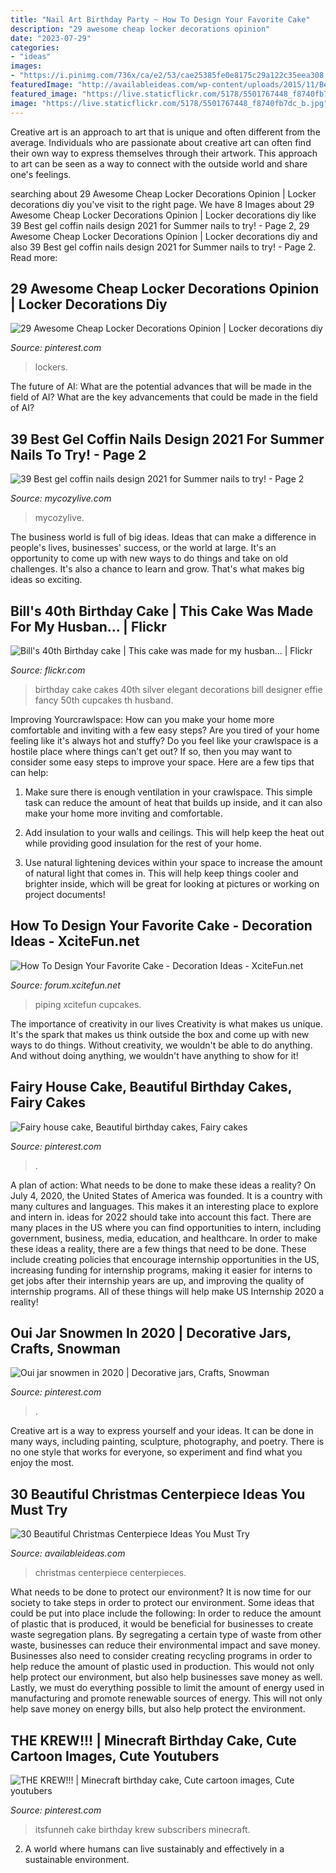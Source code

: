 ```yaml
---
title: "Nail Art Birthday Party ~ How To Design Your Favorite Cake"
description: "29 awesome cheap locker decorations opinion"
date: "2023-07-29"
categories:
- "ideas"
images:
- "https://i.pinimg.com/736x/ca/e2/53/cae25385fe0e8175c29a122c35eea308.jpg"
featuredImage: "http://availableideas.com/wp-content/uploads/2015/11/Beautiful-Christmas-Centerpieces-16.jpg"
featured_image: "https://live.staticflickr.com/5178/5501767448_f8740fb7dc_b.jpg"
image: "https://live.staticflickr.com/5178/5501767448_f8740fb7dc_b.jpg"
---
```



Creative art is an approach to art that is unique and often different from the average. Individuals who are passionate about creative art can often find their own way to express themselves through their artwork. This approach to art can be seen as a way to connect with the outside world and share one's feelings.

	

		
searching about 29 Awesome Cheap Locker Decorations Opinion | Locker decorations diy you've visit to the right page. We have 8 Images about 29 Awesome Cheap Locker Decorations Opinion | Locker decorations diy like 39 Best gel coffin nails design 2021 for Summer nails to try! - Page 2, 29 Awesome Cheap Locker Decorations Opinion | Locker decorations diy and also 39 Best gel coffin nails design 2021 for Summer nails to try! - Page 2. Read more:
		
    
## 29 Awesome Cheap Locker Decorations Opinion | Locker Decorations Diy

<img loading=lazy src="https://i.pinimg.com/736x/ca/e2/53/cae25385fe0e8175c29a122c35eea308.jpg" onerror="this.onerror=null;this.src='https://tse4.mm.bing.net/th?id=OIP.eC9PdyZTUbMdZE5IxGtxnAHaLJ&amp;pid=15.1';" alt="29 Awesome Cheap Locker Decorations Opinion | Locker decorations diy">

_Source: pinterest.com_

>lockers. 

	

The future of AI: What are the potential advances that will be made in the field of AI?
What are the key advancements that could be made in the field of AI?

    
## 39 Best Gel Coffin Nails Design 2021 For Summer Nails To Try! - Page 2

<img loading=lazy src="https://mycozylive.com/wp-content/uploads/2021/05/12.jpg" onerror="this.onerror=null;this.src='https://tse2.mm.bing.net/th?id=OIP.aYT8z1U_pHWvvykSpNj3rgHaLH&amp;pid=15.1';" alt="39 Best gel coffin nails design 2021 for Summer nails to try! - Page 2">

_Source: mycozylive.com_

>mycozylive. 

	

The business world is full of big ideas. Ideas that can make a difference in people's lives, businesses' success, or the world at large. It's an opportunity to come up with new ways to do things and take on old challenges. It's also a chance to learn and grow. That's what makes big ideas so exciting.

    
## Bill&#039;s 40th Birthday Cake | This Cake Was Made For My Husban… | Flickr

<img loading=lazy src="https://live.staticflickr.com/5178/5501767448_f8740fb7dc_b.jpg" onerror="this.onerror=null;this.src='https://tse4.mm.bing.net/th?id=OIP.LUdjVfKytJkZktwrj5XlPwHaLG&amp;pid=15.1';" alt="Bill&#039;s 40th Birthday cake | This cake was made for my husban… | Flickr">

_Source: flickr.com_

>birthday cake cakes 40th silver elegant decorations bill designer effie fancy 50th cupcakes th husband. 

	

Improving Yourcrawlspace: How can you make your home more comfortable and inviting with a few easy steps?
Are you tired of your home feeling like it's always hot and stuffy? Do you feel like your crawlspace is a hostile place where things can't get out? If so, then you may want to consider some easy steps to improve your space. Here are a few tips that can help:
1. Make sure there is enough ventilation in your crawlspace. This simple task can reduce the amount of heat that builds up inside, and it can also make your home more inviting and comfortable.

2. Add insulation to your walls and ceilings. This will help keep the heat out while providing good insulation for the rest of your home.

3. Use natural lightening devices within your space to increase the amount of natural light that comes in. This will help keep things cooler and brighter inside, which will be great for looking at pictures or working on project documents!

    
## How To Design Your Favorite Cake - Decoration Ideas - XciteFun.net

<img loading=lazy src="https://img.xcitefun.net/users/2014/07/359398,xcitefun-cake-decoration-12.jpg" onerror="this.onerror=null;this.src='https://tse3.mm.bing.net/th?id=OIP.VdPdESXgaAE7LdtacEkEFAHaJ4&amp;pid=15.1';" alt="How To Design Your Favorite Cake - Decoration Ideas - XciteFun.net">

_Source: forum.xcitefun.net_

>piping xcitefun cupcakes. 

	

The importance of creativity in our lives
Creativity is what makes us unique. It's the spark that makes us think outside the box and come up with new ways to do things. Without creativity, we wouldn't be able to do anything. And without doing anything, we wouldn't have anything to show for it!

    
## Fairy House Cake, Beautiful Birthday Cakes, Fairy Cakes

<img loading=lazy src="https://i.pinimg.com/736x/da/10/92/da1092d111e23ea431a7098ba40fc7cb--fairy-houses-house-cake.jpg" onerror="this.onerror=null;this.src='https://tse1.mm.bing.net/th?id=OIP.nQK-fbUomCvwhEaYA-HPjgHaJ3&amp;pid=15.1';" alt="Fairy house cake, Beautiful birthday cakes, Fairy cakes">

_Source: pinterest.com_

>. 

	

A plan of action: What needs to be done to make these ideas a reality?
On July 4, 2020, the United States of America was founded. It is a country with many cultures and languages. This makes it an interesting place to explore and intern in. ideas for 2022 should take into account this fact. There are many places in the US where you can find opportunities to intern, including government, business, media, education, and healthcare. 
In order to make these ideas a reality, there are a few things that need to be done. These include creating policies that encourage internship opportunities in the US, increasing funding for internship programs, making it easier for interns to get jobs after their internship years are up, and improving the quality of internship programs. All of these things will help make US Internship 2020 a reality!

    
## Oui Jar Snowmen In 2020 | Decorative Jars, Crafts, Snowman

<img loading=lazy src="https://i.pinimg.com/736x/19/e1/f9/19e1f98ce2307fb4f8b8b020e6598c1e.jpg" onerror="this.onerror=null;this.src='https://tse4.mm.bing.net/th?id=OIP.6oaxbWcgaUyHMDXsJjXuQwHaJ3&amp;pid=15.1';" alt="Oui jar snowmen in 2020 | Decorative jars, Crafts, Snowman">

_Source: pinterest.com_

>. 

	

Creative art is a way to express yourself and your ideas. It can be done in many ways, including painting, sculpture, photography, and poetry. There is no one style that works for everyone, so experiment and find what you enjoy the most.

    
## 30 Beautiful Christmas Centerpiece Ideas You Must Try

<img loading=lazy src="http://availableideas.com/wp-content/uploads/2015/11/Beautiful-Christmas-Centerpieces-16.jpg" onerror="this.onerror=null;this.src='https://tse3.mm.bing.net/th?id=OIP.m80hfqkvT6wUsewblh8gZAHaJ4&amp;pid=15.1';" alt="30 Beautiful Christmas Centerpiece Ideas You Must Try">

_Source: availableideas.com_

>christmas centerpiece centerpieces. 

	

What needs to be done to protect our environment?
It is now time for our society to take steps in order to protect our environment. Some ideas that could be put into place include the following:
In order to reduce the amount of plastic that is produced, it would be beneficial for businesses to create waste segregation plans. By segregating a certain type of waste from other waste, businesses can reduce their environmental impact and save money. Businesses also need to consider creating recycling programs in order to help reduce the amount of plastic used in production. This would not only help protect our environment, but also help businesses save money as well. Lastly, we must do everything possible to limit the amount of energy used in manufacturing and promote renewable sources of energy. This will not only help save money on energy bills, but also help protect the environment.

    
## THE KREW!!! | Minecraft Birthday Cake, Cute Cartoon Images, Cute Youtubers

<img loading=lazy src="https://i.pinimg.com/736x/ce/8f/46/ce8f46e2ea115a5c29fed7f8503b22ba--youtubers-minecraft.jpg" onerror="this.onerror=null;this.src='https://tse4.mm.bing.net/th?id=OIP.-WncaWRkP6jRXFZoFhBR5QHaK6&amp;pid=15.1';" alt="THE KREW!!! | Minecraft birthday cake, Cute cartoon images, Cute youtubers">

_Source: pinterest.com_

>itsfunneh cake birthday krew subscribers minecraft. 

	

2. A world where humans can live sustainably and effectively in a sustainable environment. 

